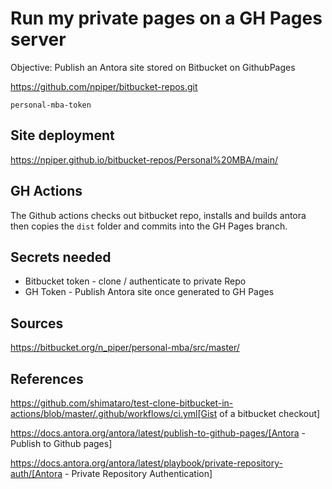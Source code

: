 # Run my private pages on a GH Pages server

Objective: Publish an Antora site stored on Bitbucket on GithubPages


https://github.com/npiper/bitbucket-repos.git

`personal-mba-token`

## Site deployment

https://npiper.github.io/bitbucket-repos/Personal%20MBA/main/

## GH Actions

The Github actions checks out bitbucket repo, installs and builds antora
then copies the `dist` folder and commits into the GH Pages branch.

## Secrets needed

 * Bitbucket token - clone / authenticate to private Repo
 * GH Token - Publish Antora site once generated to GH Pages

## Sources

https://bitbucket.org/n_piper/personal-mba/src/master/

## References

https://github.com/shimataro/test-clone-bitbucket-in-actions/blob/master/.github/workflows/ci.yml[Gist of a bitbucket checkout]

https://docs.antora.org/antora/latest/publish-to-github-pages/[Antora - Publish to Github pages]

https://docs.antora.org/antora/latest/playbook/private-repository-auth/[Antora - Private Repository Authentication]
